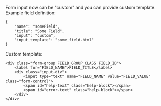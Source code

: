Form input now can be "custom" and you can provide custom template.
Example field definition:
```
{
	"name": "someField",
	"title": "Some Field",
	"input": "custom",
	"input_template": "some_field.html"
}
```
Custom template:
```
<div class="form-group FIELD_GROUP_CLASS FIELD_ID">
	<label for="FIELD_NAME">FIELD_TITLE</label>
	<div class="input-div">
		<input type="text" name="FIELD_NAME" value="FIELD_VALUE" class="form-control">
		<span id="help-text" class="help-block"></span>
		<span id="error-text" class="help-block"></span>
	</div>
</div>
```
